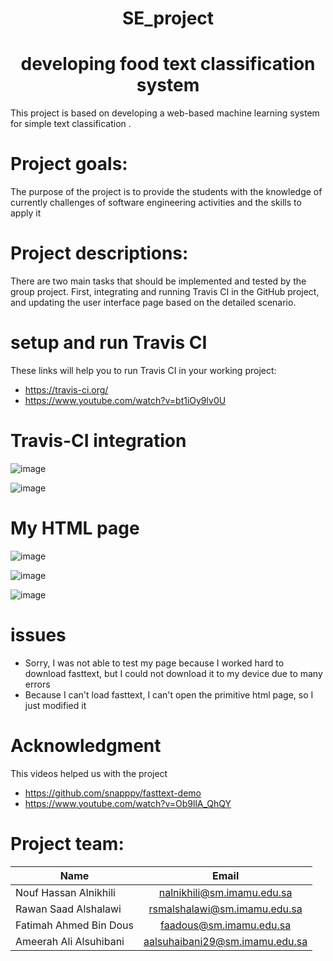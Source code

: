 <h1 align="center">SE_project</h1>
<h1 align="center">developing food text classification system</h1>

This project is based on developing a web-based machine learning system for simple text classification .


# Project goals:
The purpose of the project is to provide the students with the knowledge of currently challenges of software engineering activities and the skills to apply it

# Project descriptions:
There are two main tasks that should be implemented and tested by the group project. First, integrating and running Travis CI in the GitHub project, and updating the user interface page based on the detailed scenario. 

#  setup and run Travis CI
These links will help you to run Travis CI in your working project:
 * https://travis-ci.org/ 
 * https://www.youtube.com/watch?v=bt1iOy9lv0U 

# Travis-CI integration 
![image](https://user-images.githubusercontent.com/95547167/170373764-3389acc2-5b52-4098-b885-4269131ed3a0.png) 


![image](https://user-images.githubusercontent.com/95547167/170349802-d60109f1-db85-49bb-866e-29bb27888264.png)


# My HTML page
![image](https://user-images.githubusercontent.com/95547167/170483287-12be960d-20eb-4165-afec-29b5a192e373.png)

![image](https://user-images.githubusercontent.com/95547167/170483409-2aedb5ea-34c5-44ab-be75-aecc079981b8.png)

![image](https://user-images.githubusercontent.com/95547167/170484480-bcf5d391-4ec7-4fc2-88d7-338000aaec7d.png)


# issues
* Sorry, I was not able to test my page because I worked hard to download fasttext, but I could not download it to my device due to many errors
* Because I can't load fasttext, I can't open the primitive html page, so I just modified it


# Acknowledgment
This videos helped us with the project
* https://github.com/snapppy/fasttext-demo
* https://www.youtube.com/watch?v=Ob9llA_QhQY


# Project team:
| Name        | Email           |
| ------------- |:-------------:|
| Nouf Hassan Alnikhili | nalnikhili@sm.imamu.edu.sa |
| Rawan Saad Alshalawi  | rsmalshalawi@sm.imamu.edu.sa |
| Fatimah Ahmed Bin Dous | faadous@sm.imamu.edu.sa |
| Ameerah Ali Alsuhibani | aalsuhaibani29@sm.imamu.edu.sa |


